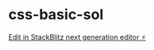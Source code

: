 # css-basic-sol

[Edit in StackBlitz next generation editor ⚡️](https://stackblitz.com/~/github.com/omiras/css-basic-sol)